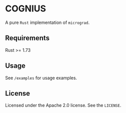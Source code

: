 # COGNIUS

A pure `Rust` implementation of `micrograd`.

## Requirements

Rust >= 1.73

## Usage

See `/examples` for usage examples.

## License

Licensed under the Apache 2.0 license.
See the `LICENSE`.
